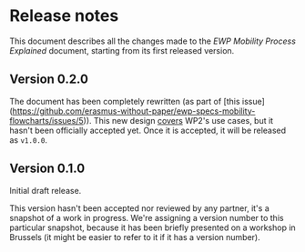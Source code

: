 Release notes
=============

This document describes all the changes made to the *EWP Mobility Process
Explained* document, starting from its first released version.

Version 0.2.0
-------------

The document has been completely rewritten (as part of [this issue]
(https://github.com/erasmus-without-paper/ewp-specs-mobility-flowcharts/issues/5)).
This new design [covers](https://github.com/erasmus-without-paper/ewp-wp4-use-cases)
WP2's use cases, but it hasn't been officially accepted yet. Once it is
accepted, it will be released as `v1.0.0`.


Version 0.1.0
-------------

Initial draft release.

This version hasn't been accepted nor reviewed by any partner, it's a snapshot
of a work in progress. We're assigning a version number to this particular
snapshot, because it has been briefly presented on a workshop in Brussels (it
might be easier to refer to it if it has a version number).
